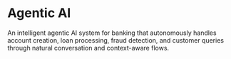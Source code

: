 # Agentic AI

An intelligent agentic AI system for banking that autonomously handles account creation, loan processing, fraud detection, and customer queries through natural conversation and context-aware flows.